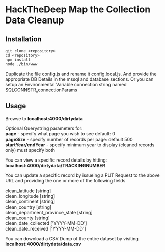 # HackTheDeep Map the Collection Data Cleanup

## Installation
```
git clone <repository>
cd <repository>
npm install
node ./bin/www
```

Duplicate the file config.js and rename it config.local.js. And provide the appropriate DB Details in the mssql and database sections. Or you can setup an Environmental Variable connection string named SQLCONNSTR_connectionParams
  
## Usage
Browse to **localhost:4000/dirtydata**
  
Optional Querystring parameters for:  
**page** - specify what page you wish to see default: 0  
**pageSize** - specify number of records per page: default 500  
**startYear/endYear** - specify minimum year to display (cleaned records only) must specify both  
  
You can view a specific record details by hitting:
**localhost:4000/dirtydata/TRACKINGNUMBER**
  
You can update a specific record by issueing a PUT Request to the above URL and providing the one or more of the following fields
  
clean_latitude [string]  
clean_longitude [string]   
clean_continent [string]  
clean_country [string]  
clean_department_province_state [string]  
clean_county [string]  
clean_date_collected ['YYYY-MM-DD']  
clean_date_received ['YYYY-MM-DD']  
  
You can download a CSV Dump of the entire dataset by visiting **localhost:4000/dirtydata/data.csv**
